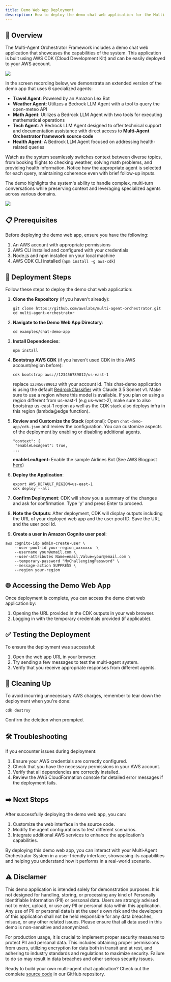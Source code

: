 ```yaml
---
title: Demo Web App Deployment
description: How to deploy the demo chat web application for the Multi-Agent Orchestrator System
---
```


## 📘 Overview


The Multi-Agent Orchestrator Framework includes a demo chat web application that showcases the capabilities of the system. This application is built using AWS CDK (Cloud Development Kit) and can be easily deployed to your AWS account.

<img src="/multi-agent-orchestrator/chat-demo-app.png">

In the screen recording below, we demonstrate an extended version of the demo app that uses 6 specialized agents:
- **Travel Agent**: Powered by an Amazon Lex Bot
- **Weather Agent**: Utilizes a Bedrock LLM Agent with a tool to query the open-meteo API
- **Math Agent**: Utilizes a Bedrock LLM Agent with two tools for executing mathematical operations
- **Tech Agent**: A Bedrock LLM Agent designed to offer technical support and documentation assistance with direct access to **Multi-Agent Orchestrator framework source code**
- **Health Agent**: A Bedrock LLM Agent focused on addressing health-related queries

Watch as the system seamlessly switches context between diverse topics, from booking flights to checking weather, solving math problems, and providing health information.
Notice how the appropriate agent is selected for each query, maintaining coherence even with brief follow-up inputs.

The demo highlights the system's ability to handle complex, multi-turn conversations while preserving context and leveraging specialized agents across various domains.

<img src="/multi-agent-orchestrator/demo-app.gif">


## 📋 Prerequisites

Before deploying the demo web app, ensure you have the following:

1. An AWS account with appropriate permissions
2. AWS CLI installed and configured with your credentials
3. Node.js and npm installed on your local machine
4. AWS CDK CLI installed (`npm install -g aws-cdk`)

## 🚀 Deployment Steps

Follow these steps to deploy the demo chat web application:

1. **Clone the Repository** (if you haven't already):
   ```
   git clone https://github.com/awslabs/multi-agent-orchestrator.git
   cd multi-agent-orchestrator
   ```

2. **Navigate to the Demo Web App Directory**:
   ```
   cd examples/chat-demo-app
   ```

3. **Install Dependencies**:
   ```
   npm install
   ```

4. **Bootstrap AWS CDK** (if you haven't used CDK in this AWS account/region before):

   ```
   cdk bootstrap aws://123456789012/us-east-1
   ```
   replace `123456789012` with your account id.
   This chat-demo application is using the default [BedrockClassifier](http://localhost:4321/multi-agent-orchestrator/classifiers/built-in/bedrock-classifier#basic-usage) with Claude 3.5 Sonnet v1. Make sure to use a region where this model is available. If you plan on using a region different from us-east-1 (e.g us-west-2), make sure to also bootstrap us-east-1 region as well as the CDK stack also deploys infra in this region (lambda@edge function).

5. **Review and Customize the Stack** (optional):
   Open `chat-demo-app/cdk.json` and review the configuration. You can customize aspects of the deployment by enabling or disabling additional agents.

   ```
   "context": {
    "enableLexAgent": true,
   ...
   ```

   **enableLexAgent:** Enable the sample Airlines Bot (See AWS Blogpost [here](https://aws.amazon.com/blogs/machine-learning/automate-the-customer-service-experience-for-flight-reservations-using-amazon-lex/))


6. **Deploy the Application**:
   ```
   export AWS_DEFAULT_REGION=us-east-1
   cdk deploy --all
   ```

7. **Confirm Deployment**:
   CDK will show you a summary of the changes and ask for confirmation. Type 'y' and press Enter to proceed.

8. **Note the Outputs**:
   After deployment, CDK will display outputs including the URL of your deployed web app and the user pool ID.
   Save the URL and the user pool Id.

9. **Create a user in Amazon Cognito user pool**:
```
aws cognito-idp admin-create-user \
    --user-pool-id your-region_xxxxxxx  \
    --username your@email.com \
    --user-attributes Name=email,Value=your@email.com \
    --temporary-password "MyChallengingPassword" \
    --message-action SUPPRESS \
    --region your-region
````

## 🌐 Accessing the Demo Web App

Once deployment is complete, you can access the demo chat web application by:

1. Opening the URL provided in the CDK outputs in your web browser.
2. Logging in with the temporary credentials provided (if applicable).


## ✅ Testing the Deployment

To ensure the deployment was successful:

1. Open the web app URL in your browser.
2. Try sending a few messages to test the multi-agent system.
3. Verify that you receive appropriate responses from different agents.

## 🧹 Cleaning Up

To avoid incurring unnecessary AWS charges, remember to tear down the deployment when you're done:

```
cdk destroy
```

Confirm the deletion when prompted.

## 🛠️ Troubleshooting

If you encounter issues during deployment:

1. Ensure your AWS credentials are correctly configured.
2. Check that you have the necessary permissions in your AWS account.
3. Verify that all dependencies are correctly installed.
4. Review the AWS CloudFormation console for detailed error messages if the deployment fails.

## ➡️ Next Steps

After successfully deploying the demo web app, you can:

1. Customize the web interface in the source code.
2. Modify the agent configurations to test different scenarios.
3. Integrate additional AWS services to enhance the application's capabilities.

By deploying this demo web app, you can interact with your Multi-Agent Orchestrator System in a user-friendly interface, showcasing its capabilities and helping you understand how it performs in a real-world scenario.

## ⚠️ Disclamer
This demo application is intended solely for demonstration purposes. It is not designed for handling, storing, or processing any kind of Personally Identifiable Information (PII) or personal data. Users are strongly advised not to enter, upload, or use any PII or personal data within this application. Any use of PII or personal data is at the user's own risk and the developers of this application shall not be held responsible for any data breaches, misuse, or any other related issues. Please ensure that all data used in this demo is non-sensitive and anonymized.

For production usage, it is crucial to implement proper security measures to protect PII and personal data. This includes obtaining proper permissions from users, utilizing encryption for data both in transit and at rest, and adhering to industry standards and regulations to maximize security. Failure to do so may result in data breaches and other serious security issues.

Ready to build your own multi-agent chat application? Check out the complete [source code](https://github.com/awslabs/multi-agent-orchestrator/tree/main/examples/chat-demo-app) in our GitHub repository.
